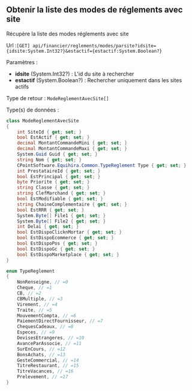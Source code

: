 ## <span id='obtenirmodesreglementsavecsite'>Obtenir la liste des modes de réglements avec site</span>

Récupère la liste des modes réglements avec site

Url :`[GET] api/financier/reglements/modes/parsite?idsite={idsite:System.Int32?}&estactif={estactif:System.Boolean?}`

Paramètres : 

- **idsite** (System.Int32?) : L'id du site à rechercher
- **estactif** (System.Boolean?) : Rechercher uniquement dans les sites actifs

Type de retour : `ModeReglementAvecSite[]`

Type(s) de données :

```csharp
class ModeReglementAvecSite
{
	int SiteId { get; set; }
	bool EstActif { get; set; }
	decimal MontantCommandeMini { get; set; }
	decimal MontantCommandeMaxi { get; set; }
	System.Guid Guid { get; set; }
	string Nom { get; set; }
	CPointSoftware.Equihira.Common.TypeReglement Type { get; set; }
	int PrestataireId { get; set; }
	bool EstPrincipal { get; set; }
	byte Priorite { get; set; }
	string Classe { get; set; }
	string ClefMarchand { get; set; }
	bool EstModifiable { get; set; }
	string ChaineComplementaire { get; set; }
	bool EstRRR { get; set; }
	System.Byte[] File1 { get; set; }
	System.Byte[] File2 { get; set; }
	int Delai { get; set; }
	bool EstDispoClicknMortar { get; set; }
	bool EstDispoEcommerce { get; set; }
	bool EstDispoPos { get; set; }
	bool EstDispoGc { get; set; }
	bool EstDispoMarketplace { get; set; }
}

enum TypeReglement
{
	NonRenseigne, // =0
	Cheque, // =1
	CB, // =2
	CBMultiple, // =3
	Virement, // =4
	Traite, // =5
	MouvementCompta, // =6
	PaiementDirectFournisseur, // =7
	ChequesCadeaux, // =8
	Especes, // =9
	DevisesEtrangeres, // =10
	AvanceParAssocie, // =11
	SurEnCours, // =12
	BonsAchats, // =13
	GesteCommercial, // =14
	TitreRestaurant, // =15
	TitreVacances, // =16
	Prelevement, // =17
}

```

